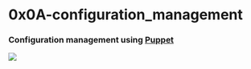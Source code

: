 # 0x0A-configuration_management

### Configuration management using [Puppet](https://puppet.com/docs/)

<img src="https://vignette2.wikia.nocookie.net/naruto/images/a/a5/Kankur%C5%8D.png/revision/latest?cb=20160108091308">
